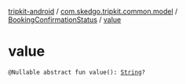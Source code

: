 [tripkit-android](../../index.md) / [com.skedgo.tripkit.common.model](../index.md) / [BookingConfirmationStatus](index.md) / [value](./value.md)

# value

`@Nullable abstract fun value(): `[`String`](https://kotlinlang.org/api/latest/jvm/stdlib/kotlin/-string/index.html)`?`